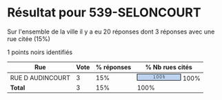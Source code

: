 # Résultat pour 539-SELONCOURT

Sur l'ensemble de la ville il y a eu 20 réponses dont 3 réponses avec une rue citée (15%)

1 points noirs identifiés

| Rue | Vote | % réponses | % Nb rues cités|
|-----|------|------------|----------------|
| RUE D AUDINCOURT | 3 | 15% | <img src="../../img/bar_100.gif" />&nbsp;100%|
| **Total** | 3 | 15% | 100%|
